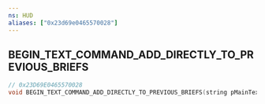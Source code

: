 ```yaml
---
ns: HUD
aliases: ["0x23d69e0465570028"]
---
```

## BEGIN_TEXT_COMMAND_ADD_DIRECTLY_TO_PREVIOUS_BRIEFS

```c
// 0x23D69E0465570028
void BEGIN_TEXT_COMMAND_ADD_DIRECTLY_TO_PREVIOUS_BRIEFS(string pMainTextLabel);
```
